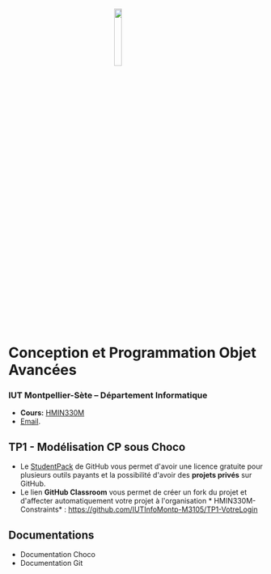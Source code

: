 # <img src="img/um.png" width="17%" style="margin:auto;display:block;"/> Conception et Programmation Objet Avancées 
### IUT Montpellier-Sète – Département Informatique
* **Cours:** [HMIN330M](https://formations.umontpellier.fr/fr/formations/sciences-technologies-sante-STS/master-XB/master-informatique-program-fruai0342321nprme154/informatique-theorique-mit-subprogram-pr479/raisonnement-par-contraintes-HMIN330M.html) 
* [Email](mailto:nadjib.lazaar@umontpellier.fr).


## TP1 - Modélisation CP sous Choco


- Le [StudentPack](https://education.github.com/pack) de GitHub vous permet d'avoir une licence gratuite pour plusieurs outils payants et la possibilité d'avoir des **projets privés** sur GitHub.
- Le lien **GitHub Classroom** vous permet de créer un fork du projet et d'affecter automatiquement votre projet à l'organisation * HMIN330M-Constraints* :
 https://github.com/IUTInfoMontp-M3105/TP1-VotreLogin
 
## Documentations

- Documentation Choco
- Documentation Git
